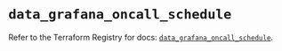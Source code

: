 # `data_grafana_oncall_schedule`

Refer to the Terraform Registry for docs: [`data_grafana_oncall_schedule`](https://registry.terraform.io/providers/grafana/grafana/3.15.3/docs/data-sources/oncall_schedule).
